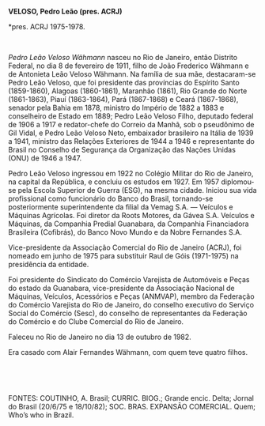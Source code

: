 **VELOSO, Pedro Leão (pres. ACRJ)**

\*pres. ACRJ 1975-1978.

 

*Pedro Leão Veloso Wähmann* nasceu no Rio de Janeiro, então Distrito
Federal, no dia 8 de fevereiro de 1911, filho de João Frederico Wähmann
e de Antonieta Leão Veloso Wähmann. Na família de sua mãe, destacaram-se
Pedro Leão Veloso, que foi presidente das províncias do Espírito Santo
(1859-1860), Alagoas (1860-1861), Maranhão (1861), Rio Grande do Norte
(1861-1863), Piauí (1863-1864), Pará (1867-1868) e Ceará (1867-1868),
senador pela Bahia em 1878, ministro do Império de 1882 a 1883 e
conselheiro de Estado em 1889; Pedro Leão Veloso Filho, deputado federal
de 1906 a 1917 e redator-chefe do Correio da Manhã, sob o pseudônimo de
Gil Vidal, e Pedro Leão Veloso Neto, embaixador brasileiro na Itália de
1939 a 1941, ministro das Relações Exteriores de 1944 a 1946 e
representante do Brasil no Conselho de Segurança da Organização das
Nações Unidas (ONU) de 1946 a 1947.

Pedro Leão Veloso ingressou em 1922 no Colégio Militar do Rio de
Janeiro, na capital da República, e concluiu os estudos em 1927. Em 1957
diplomou-se pela Escola Superior de Guerra (ESG), na mesma cidade.
Iniciou sua vida profissional como funcionário do Banco do Brasil,
tornando-se posteriormente superintendente da filial da Vemag S.A. —
Veículos e Máquinas Agrícolas. Foi diretor da Roots Motores, da Gávea
S.A. Veículos e Máquinas, da Companhia Predial Guanabara, da Companhia
Financiadora Brasileira (Cofibrás), do Banco Novo Mundo e da Nobre
Fernandes S.A.

Vice-presidente da Associação Comercial do Rio de Janeiro (ACRJ), foi
nomeado em junho de 1975 para substituir Raul de Góis (1971-1975) na
presidência da entidade.

Foi presidente do Sindicato do Comércio Varejista de Automóveis e Peças
do estado da Guanabara, vice-presidente da Associação Nacional de
Máquinas, Veículos, Acessórios e Peças (ANMVAP), membro da Federação do
Comércio Varejista do Rio de Janeiro, do conselho executivo do Serviço
Social do Comércio (Sesc), do conselho de representantes da Federação do
Comércio e do Clube Comercial do Rio de Janeiro.

Faleceu no Rio de Janeiro no dia 13 de outubro de 1982.

Era casado com Alair Fernandes Wähmann, com quem teve quatro filhos.

 

 

FONTES: COUTINHO, A. Brasil; CURRIC. BIOG.; Grande encic. Delta; Jornal
do Brasil (20/6/75 e 18/10/82); SOC. BRAS. EXPANSÃO COMERCIAL. Quem;
Who’s who in Brazil.

 
